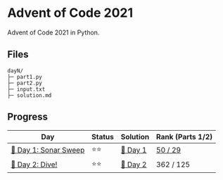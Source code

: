 # Advent of Code 2021
Advent of Code 2021 in Python.

## Files
```
dayN/
├─ part1.py
├─ part2.py
├─ input.txt
├─ solution.md
```

## Progress
| Day                                 | Status   | Solution                           | Rank (Parts 1/2)       |
| -----------                        | ---------| --------                            | ---------   |
| [🎄 Day 1: Sonar Sweep](day1)      | ⭐⭐    | [🎯 Day 1](day1/solution.md)       | [50 / 29](https://adventofcode.com/2021/leaderboard/day/1)    |
| [🎄 Day 2: Dive!](day2)            | ⭐⭐    | [🎯 Day 2](day2/solution.md)       | 362 / 125     |